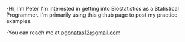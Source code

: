 -Hi, I’m Peter
  I’m interested in getting into Biostatistics as a Statistical Programmer. I'm primarily using this github page to post my practice examples.

-You can reach me at pgonatas12@gmail.com

